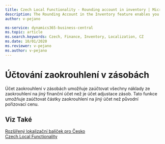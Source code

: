 ```yaml
---
title: Czech Local Functionality - Rounding account in inventory | Microsoft Docs
description: The Rounding Account in the Inventory feature enables you to post all rounded costs to another General Ledger Account instead of the Inventory Adjustment Account.
author: v-pejano

ms-service: dynamics365-business-central
ms.topic: article
ms.search.keywords: Czech, Finance, Inventory, Localization, CZ
ms.date: 10/01/2020
ms.reviewer: v-pejano
ms.author: v-pejano
---
```


# Účtování zaokrouhlení v zásobách

Účet zaokrouhlení v zásobách umožňuje zaúčtovat všechny náklady ze zaokrouhlení na jiný finanční účet než je účet adjustace zásob.  Tato funkce umožňuje zaúčtovat částky zaokrouhlení na jiný účet než původní pořizovací cenu.

## Viz Také

[Rozšířený lokalizační balíček pro Česko](ui-extensions-advanced-localization-pack-cz.md)  
[Czech Local Functionality](czech-local-functionality.md)
